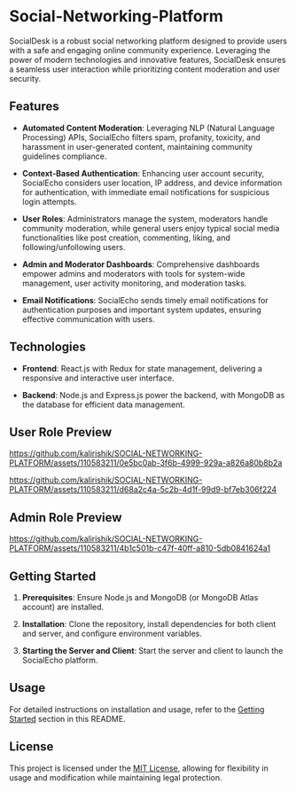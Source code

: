 # Social-Networking-Platform
SocialDesk is a robust social networking platform designed to provide users with a safe and engaging online community experience. Leveraging the power of modern technologies and innovative features, SocialDesk ensures a seamless user interaction while prioritizing content moderation and user security.

## Features

- **Automated Content Moderation**: Leveraging NLP (Natural Language Processing) APIs, SocialEcho filters spam, profanity, toxicity, and harassment in user-generated content, maintaining community guidelines compliance.

- **Context-Based Authentication**: Enhancing user account security, SocialEcho considers user location, IP address, and device information for authentication, with immediate email notifications for suspicious login attempts.

- **User Roles**: Administrators manage the system, moderators handle community moderation, while general users enjoy typical social media functionalities like post creation, commenting, liking, and following/unfollowing users.

- **Admin and Moderator Dashboards**: Comprehensive dashboards empower admins and moderators with tools for system-wide management, user activity monitoring, and moderation tasks.

- **Email Notifications**: SocialEcho sends timely email notifications for authentication purposes and important system updates, ensuring effective communication with users.

## Technologies

- **Frontend**: React.js with Redux for state management, delivering a responsive and interactive user interface.

- **Backend**: Node.js and Express.js power the backend, with MongoDB as the database for efficient data management.

## User Role Preview

https://github.com/kalirishik/SOCIAL-NETWORKING-PLATFORM/assets/110583211/0e5bc0ab-3f6b-4999-929a-a826a80b8b2a

https://github.com/kalirishik/SOCIAL-NETWORKING-PLATFORM/assets/110583211/d68a2c4a-5c2b-4d1f-99d9-bf7eb306f224


## Admin Role Preview

https://github.com/kalirishik/SOCIAL-NETWORKING-PLATFORM/assets/110583211/4b1c501b-c47f-40ff-a810-5db0841624a1


## Getting Started

1. **Prerequisites**: Ensure Node.js and MongoDB (or MongoDB Atlas account) are installed.

2. **Installation**: Clone the repository, install dependencies for both client and server, and configure environment variables.

3. **Starting the Server and Client**: Start the server and client to launch the SocialEcho platform.

## Usage

For detailed instructions on installation and usage, refer to the [Getting Started](#getting-started) section in this README.

## License

This project is licensed under the [MIT License](LICENSE), allowing for flexibility in usage and modification while maintaining legal protection.
